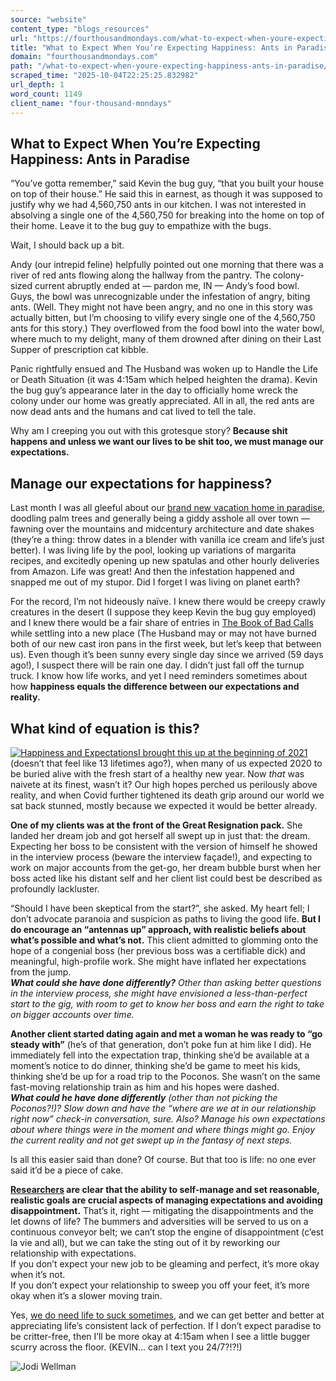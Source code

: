 ```yaml
---
source: "website"
content_type: "blogs_resources"
url: "https://fourthousandmondays.com/what-to-expect-when-youre-expecting-happiness-ants-in-paradise/"
title: "What to Expect When You’re Expecting Happiness: Ants in Paradise"
domain: "fourthousandmondays.com"
path: "/what-to-expect-when-youre-expecting-happiness-ants-in-paradise/"
scraped_time: "2025-10-04T22:25:25.832982"
url_depth: 1
word_count: 1149
client_name: "four-thousand-mondays"
---
```


## What to Expect When You’re Expecting Happiness: Ants in Paradise

“You’ve gotta remember,” said Kevin the bug guy, “that you built your house on top of their house.” He said this in earnest, as though it was supposed to justify why we had 4,560,750 ants in our kitchen. I was not interested in absolving a single one of the 4,560,750 for breaking into the home on top of their home. Leave it to the bug guy to empathize with the bugs.

Wait, I should back up a bit.

Andy (our intrepid feline) helpfully pointed out one morning that there was a river of red ants flowing along the hallway from the pantry. The colony-sized current abruptly ended at — pardon me, IN — Andy’s food bowl. Guys, the bowl was unrecognizable under the infestation of angry, biting ants. (Well. They might not have been angry, and no one in this story was actually bitten, but I’m choosing to vilify every single one of the 4,560,750 ants for this story.) They overflowed from the food bowl into the water bowl, where much to my delight, many of them drowned after dining on their Last Supper of prescription cat kibble.

Panic rightfully ensued and The Husband was woken up to Handle the Life or Death Situation (it was 4:15am which helped heighten the drama). Kevin the bug guy’s appearance later in the day to officially home wreck the colony under our home was greatly appreciated. All in all, the red ants are now dead ants and the humans and cat lived to tell the tale.

Why am I creeping you out with this grotesque story? **Because shit happens and unless we want our lives to be shit too, we must manage our expectations.**

## Manage our expectations for happiness?

Last month I was all gleeful about our [brand new vacation home in paradise](https://fourthousandmondays.com/how-to-not-be-a-dream-killer-and-maybe-move-to-paradise/), doodling palm trees and generally being a giddy asshole all over town — fawning over the mountains and midcentury architecture and date shakes (they’re a thing: throw dates in a blender with vanilla ice cream and life’s just better). I was living life by the pool, looking up variations of margarita recipes, and excitedly opening up new spatulas and other hourly deliveries from Amazon. Life was great! And then the infestation happened and snapped me out of my stupor. Did I forget I was living on planet earth?

For the record, I’m not hideously naïve. I knew there would be creepy crawly creatures in the desert (I suppose they keep Kevin the bug guy employed) and I knew there would be a fair share of entries in [The Book of Bad Calls](https://fourthousandmondays.com/how-to-celebrate-your-snafus/) while settling into a new place (The Husband may or may not have burned both of our new cast iron pans in the first week, but let’s keep that between us). Even though it’s been sunny every single day since we arrived (59 days ago!), I suspect there will be rain one day. I didn’t just fall off the turnup truck. I know how life works, and yet I need reminders sometimes about how **happiness equals the difference between our expectations and reality.**

## What kind of equation is this?

[![Happiness and Expectations](https://fourthousandmondays.com/wp-content/uploads/2022/06/Screen-Shot-2022-06-14-at-8.12.40-PM-271x300.png)I brought this up at the beginning of 2021](https://fourthousandmondays.com/need-to-salvage-2021-already/) (doesn’t that feel like 13 lifetimes ago?), when many of us expected 2020 to be buried alive with the fresh start of a healthy new year. Now _that_ was naivete at its finest, wasn’t it? Our high hopes perched us perilously above reality, and when Covid further tightened its death grip around our world we sat back stunned, mostly because we expected it would be better already.

**One of my clients was at the front of the Great Resignation pack.** She landed her dream job and got herself all swept up in just that: the dream. Expecting her boss to be consistent with the version of himself he showed in the interview process (beware the interview façade!), and expecting to work on major accounts from the get-go, her dream bubble burst when her boss acted like his distant self and her client list could best be described as profoundly lackluster.

“Should I have been skeptical from the start?”, she asked. My heart fell; I don’t advocate paranoia and suspicion as paths to living the good life. **But I do encourage an “antennas up” approach, with realistic beliefs about what’s possible and what’s not.** This client admitted to glomming onto the hope of a congenial boss (her previous boss was a certifiable dick) and meaningful, high-profile work. She might have inflated her expectations from the jump.  
_**What could she have done differently?** Other than asking better questions in the interview process, she might have envisioned a less-than-perfect start to the gig, with room to get to know her boss and earn the right to take on bigger accounts over time._

**Another client started dating again and met a woman he was ready to “go steady with”** (he’s of that generation, don’t poke fun at him like I did). He immediately fell into the expectation trap, thinking she’d be available at a moment’s notice to do dinner, thinking she’d be game to meet his kids, thinking she’d be up for a road trip to the Poconos. She wasn’t on the same fast-moving relationship train as him and his hopes were dashed.  
_**What could he have done differently** (other than not picking the Poconos?!)? Slow down and have the “where are we at in our relationship right now” check-in conversation, sure. Also? Manage his own expectations about where things were in the moment and where things might go. Enjoy the current reality and not get swept up in the fantasy of next steps._

Is all this easier said than done? Of course. But that too is life: no one ever said it’d be a piece of cake.

**[Researchers](https://hrcak.srce.hr/265069) are clear that the ability to self-manage and set reasonable, realistic goals are crucial aspects of managing expectations and avoiding disappointment.** That’s it, right — mitigating the disappointments and the let downs of life? The bummers and adversities will be served to us on a continuous conveyor belt; we can’t stop the engine of disappointment (c’est la vie and all), but we can take the sting out of it by reworking our relationship with expectations.  
If you don’t expect your new job to be gleaming and perfect, it’s more okay when it’s not.  
If you don’t expect your relationship to sweep you off your feet, it’s more okay when it’s a slower moving train.

Yes, [we do need life to suck sometimes](https://fourthousandmondays.com/why-we-need-life-to-suck-sometimes/), and we can get better and better at appreciating life’s consistent lack of perfection. If I don’t expect paradise to be critter-free, then I’ll be more okay at 4:15am when I see a little bugger scurry across the floor. (KEVIN… can I text you 24/7?!?!)

![Jodi Wellman](https://fourthousandmondays.com/wp-content/uploads/2020/06/Screen-Shot-2020-07-01-at-8.59.43-AM-e1593612268514.png)